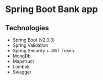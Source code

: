# Spring Boot Bank app
 
## Technologies 
- Spring Boot (v2.3.3)
- Spring Validation
- Spring Security + JWT Token
- MongDb
- Mapstruct
- Lombok
- Swagger
